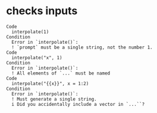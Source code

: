 # checks inputs

    Code
      interpolate(1)
    Condition
      Error in `interpolate()`:
      ! `prompt` must be a single string, not the number 1.
    Code
      interpolate("x", 1)
    Condition
      Error in `interpolate()`:
      ! All elements of `...` must be named
    Code
      interpolate("{{x}}", x = 1:2)
    Condition
      Error in `interpolate()`:
      ! Must generate a single string.
      i Did you accidentally include a vector in `...``?


